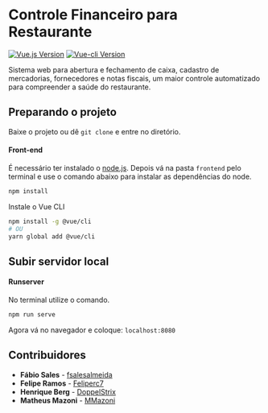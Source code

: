

# Controle Financeiro para Restaurante

[![Vue.js Version][vue-image]][vue-url]
[![Vue-cli Version][cli-image]][cli-url]


Sistema web para abertura e fechamento de caixa, cadastro de mercadorias, fornecedores e notas fiscais, um maior controle automatizado para compreender a saúde do restaurante.

## Preparando o projeto

Baixe o projeto ou dê `git clone` e entre no diretório.

#### Front-end

É necessário ter instalado o [node.js](https://nodejs.org/en/download/). Depois vá na pasta `frontend` pelo terminal e use o comando abaixo para instalar as dependências do node.

```sh
npm install
```
Instale o Vue CLI
```sh
npm install -g @vue/cli
# OU
yarn global add @vue/cli
```
## Subir servidor local

#### Runserver

No terminal utilize o comando.

```sh
npm run serve
```

Agora vá no navegador e coloque: `localhost:8080` 


## Contribuidores

* **Fábio Sales** - [fsalesalmeida](https://github.com/fsalesalmeida)
* **Felipe Ramos** - [Feliperc7](https://github.com/Feliperc7)
* **Henrique Berg** - [DoppelStrix](https://github.com/DoppelStrix)
* **Matheus Mazoni** - [MMazoni](https://github.com/MMazoni)


[vue-image]: https://img.shields.io/badge/vue-v2.6.11-green
[vue-url]: https://vuejs.org/
[cli-image]: https://img.shields.io/badge/cli-v4.5.0-yellow
[cli-url]: https://cli.vuejs.org/
